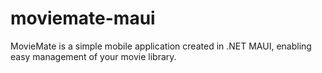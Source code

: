 # moviemate-maui
MovieMate is a simple mobile application created in .NET MAUI, enabling easy management of your movie library.
